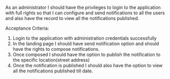 As an administrator I should have the privileges to login to the application with full rights so that I can configure and send notifications to all the users and also have the record to view all the notifications published.

Acceptance Criteria:
1. Login to the application with administration credentials successfully
2. In the landing page I should have send notification option and should have the rights to compose notifications.
3. Once composed I should have the option to publish the notification to the specific location(street address)
4. Once the notification is published I should also have the option to view all the notifications published till date.